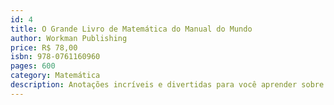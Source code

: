 ```yaml
---
id: 4
title: O Grande Livro de Matemática do Manual do Mundo
author: Workman Publishing
price: R$ 78,00
isbn: 978-0761160960
pages: 600
category: Matemática
description: Anotações incríveis e divertidas para você aprender sobre o intrigante universo dos números e das formas geométricas.
---
```

